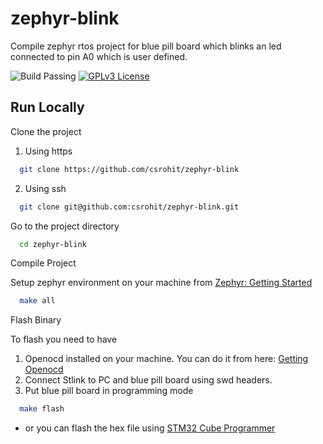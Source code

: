 # zephyr-blink

Compile zephyr rtos project for blue pill board which blinks an led connected to pin A0 which is user defined.

![Build Passing](https://img.shields.io/badge/build-passing-brightgreen)
[![GPLv3 License](https://img.shields.io/badge/License-GPL%20v3-yellow.svg)](https://opensource.org/licenses/)
## Run Locally

Clone the project
1. Using https
```bash
  git clone https://github.com/csrohit/zephyr-blink
```
2. Using ssh
```bash
  git clone git@github.com:csrohit/zephyr-blink.git
```

Go to the project directory

```bash
  cd zephyr-blink
```

Compile Project

Setup zephyr environment on your machine from [Zephyr: Getting Started](https://docs.zephyrproject.org/latest/develop/getting_started/index.html)
```bash
  make all
```

Flash Binary

To flash you need to have
1. Openocd installed on your machine. You can do it from here: [Getting Openocd](https://openocd.org/pages/getting-openocd.html)
2. Connect Stlink to PC and blue pill board using swd headers.
3. Put blue pill board in programming mode
```bash
  make flash
```
* or you can flash the hex file using [STM32 Cube Programmer](https://docs.nanoframework.net/content/stm32/flash-cube-programmer.html)


